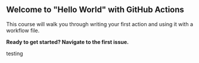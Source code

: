 ## Welcome to "Hello World" with GitHub Actions

This course will walk you through writing your first action and using it with a workflow file. 

**Ready to get started? Navigate to the first issue.**

testing